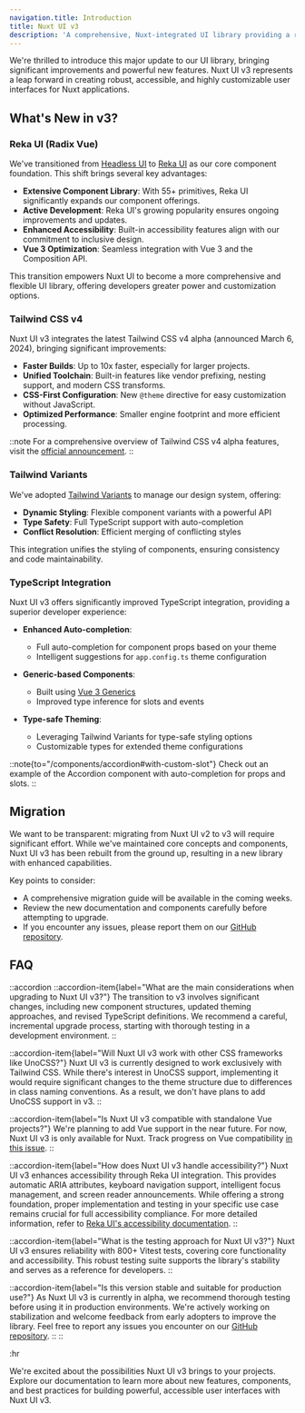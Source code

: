 ```yaml
---
navigation.title: Introduction
title: Nuxt UI v3
description: 'A comprehensive, Nuxt-integrated UI library providing a rich set of fully-styled, accessible and highly customizable components for building modern web applications.'
---
```


We're thrilled to introduce this major update to our UI library, bringing significant improvements and powerful new features. Nuxt UI v3 represents a leap forward in creating robust, accessible, and highly customizable user interfaces for Nuxt applications.

## What's New in v3?

### Reka UI (Radix Vue)

We've transitioned from [Headless UI](https://headlessui.com/) to [Reka UI](https://reka-ui.com/) as our core component foundation. This shift brings several key advantages:

- **Extensive Component Library**: With 55+ primitives, Reka UI significantly expands our component offerings.
- **Active Development**: Reka UI's growing popularity ensures ongoing improvements and updates.
- **Enhanced Accessibility**: Built-in accessibility features align with our commitment to inclusive design.
- **Vue 3 Optimization**: Seamless integration with Vue 3 and the Composition API.

This transition empowers Nuxt UI to become a more comprehensive and flexible UI library, offering developers greater power and customization options.

### Tailwind CSS v4

Nuxt UI v3 integrates the latest Tailwind CSS v4 alpha (announced March 6, 2024), bringing significant improvements:

- **Faster Builds**: Up to 10x faster, especially for larger projects.
- **Unified Toolchain**: Built-in features like vendor prefixing, nesting support, and modern CSS transforms.
- **CSS-First Configuration**: New `@theme` directive for easy customization without JavaScript.
- **Optimized Performance**: Smaller engine footprint and more efficient processing.

::note
For a comprehensive overview of Tailwind CSS v4 alpha features, visit the [official announcement](https://tailwindcss.com/blog/tailwindcss-v4-alpha).
::

### Tailwind Variants

We've adopted [Tailwind Variants](https://www.tailwind-variants.org/) to manage our design system, offering:

- **Dynamic Styling**: Flexible component variants with a powerful API
- **Type Safety**: Full TypeScript support with auto-completion
- **Conflict Resolution**: Efficient merging of conflicting styles

This integration unifies the styling of components, ensuring consistency and code maintainability.

### TypeScript Integration

Nuxt UI v3 offers significantly improved TypeScript integration, providing a superior developer experience:

- **Enhanced Auto-completion**:
  - Full auto-completion for component props based on your theme
  - Intelligent suggestions for `app.config.ts` theme configuration

- **Generic-based Components**:
  - Built using [Vue 3 Generics](https://vuejs.org/api/sfc-script-setup.html#generics)
  - Improved type inference for slots and events

- **Type-safe Theming**:
  - Leveraging Tailwind Variants for type-safe styling options
  - Customizable types for extended theme configurations

::note{to="/components/accordion#with-custom-slot"}
Check out an example of the Accordion component with auto-completion for props and slots.
::

## Migration

We want to be transparent: migrating from Nuxt UI v2 to v3 will require significant effort. While we've maintained core concepts and components, Nuxt UI v3 has been rebuilt from the ground up, resulting in a new library with enhanced capabilities.

Key points to consider:
- A comprehensive migration guide will be available in the coming weeks.
- Review the new documentation and components carefully before attempting to upgrade.
- If you encounter any issues, please report them on our [GitHub repository](https://github.com/nuxt/ui/issues).

## FAQ

::accordion
  ::accordion-item{label="What are the main considerations when upgrading to Nuxt UI v3?"}
  The transition to v3 involves significant changes, including new component structures, updated theming approaches, and revised TypeScript definitions. We recommend a careful, incremental upgrade process, starting with thorough testing in a development environment.
  ::

  ::accordion-item{label="Will Nuxt UI v3 work with other CSS frameworks like UnoCSS?"}
  Nuxt UI v3 is currently designed to work exclusively with Tailwind CSS. While there's interest in UnoCSS support, implementing it would require significant changes to the theme structure due to differences in class naming conventions. As a result, we don't have plans to add UnoCSS support in v3.
  ::

  ::accordion-item{label="Is Nuxt UI v3 compatible with standalone Vue projects?"}
  We're planning to add Vue support in the near future. For now, Nuxt UI v3 is only available for Nuxt. Track progress on Vue compatibility [in this issue](https://github.com/nuxt/ui/issues/2129).
  ::

  ::accordion-item{label="How does Nuxt UI v3 handle accessibility?"}
  Nuxt UI v3 enhances accessibility through Reka UI integration. This provides automatic ARIA attributes, keyboard navigation support, intelligent focus management, and screen reader announcements. While offering a strong foundation, proper implementation and testing in your specific use case remains crucial for full accessibility compliance. For more detailed information, refer to [Reka UI's accessibility documentation](https://reka-ui.com/docs/overview/accessibility).
  ::

  ::accordion-item{label="What is the testing approach for Nuxt UI v3?"}
  Nuxt UI v3 ensures reliability with 800+ Vitest tests, covering core functionality and accessibility. This robust testing suite supports the library's stability and serves as a reference for developers.
  ::

  ::accordion-item{label="Is this version stable and suitable for production use?"}
  As Nuxt UI v3 is currently in alpha, we recommend thorough testing before using it in production environments. We're actively working on stabilization and welcome feedback from early adopters to improve the library. Feel free to report any issues you encounter on our [GitHub repository](https://github.com/nuxt/ui/issues).
  ::
::

:hr

We're excited about the possibilities Nuxt UI v3 brings to your projects. Explore our documentation to learn more about new features, components, and best practices for building powerful, accessible user interfaces with Nuxt UI v3.
